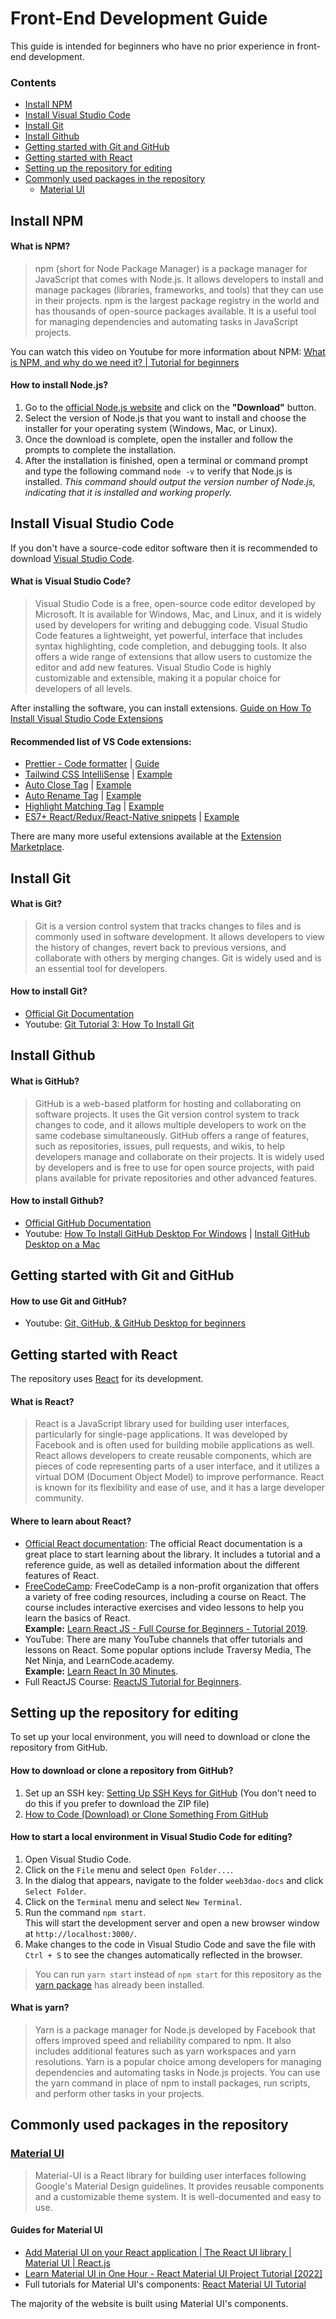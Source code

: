 # Front-End Development Guide

This guide is intended for beginners who have no prior experience in front-end development.

### Contents

- [Install NPM](#install-npm)
- [Install Visual Studio Code](#install-visual-studio-code)
- [Install Git](#install-git)
- [Install Github](#install-github)
- [Getting started with Git and GitHub](#getting-started-with-git-and-github)
- [Getting started with React](#getting-started-with-react)
- [Setting up the repository for editing](#setting-up-the-repository-for-editing)
- [Commonly used packages in the repository](#commonly-used-packages-in-the-repository)
  - [Material UI](#material-ui)

## Install NPM
#### What is NPM?
> npm (short for Node Package Manager) is a package manager for JavaScript that comes with Node.js. It allows developers to install and manage packages (libraries, frameworks, and tools) that they can use in their projects. npm is the largest package registry in the world and has thousands of open-source packages available. It is a useful tool for managing dependencies and automating tasks in JavaScript projects.

You can watch this video on Youtube for more information about NPM: [What is NPM, and why do we need it? | Tutorial for beginners](https://www.youtube.com/watch?v=P3aKRdUyr0s)

#### How to install Node.js?
1. Go to the [official Node.js website](https://nodejs.org/) and click on the **"Download"** button.
2. Select the version of Node.js that you want to install and choose the installer for your operating system (Windows, Mac, or Linux).
3. Once the download is complete, open the installer and follow the prompts to complete the installation.
4. After the installation is finished, open a terminal or command prompt and type the following command `node -v` to verify that Node.js is installed. *This command should output the version number of Node.js, indicating that it is installed and working properly.*

## Install Visual Studio Code

If you don't have a source-code editor software then it is recommended to download [Visual Studio Code](https://code.visualstudio.com/).

#### What is Visual Studio Code?
> Visual Studio Code is a free, open-source code editor developed by Microsoft. It is available for Windows, Mac, and Linux, and it is widely used by developers for writing and debugging code. Visual Studio Code features a lightweight, yet powerful, interface that includes syntax highlighting, code completion, and debugging tools. It also offers a wide range of extensions that allow users to customize the editor and add new features. Visual Studio Code is highly customizable and extensible, making it a popular choice for developers of all levels.

After installing the software, you can install extensions. [Guide on How To Install Visual Studio Code Extensions](https://code.visualstudio.com/learn/get-started/extensions) 

#### Recommended list of VS Code extensions:
- [Prettier - Code formatter](https://marketplace.visualstudio.com/items?itemName=esbenp.prettier-vscode) | [Guide](https://www.youtube.com/watch?v=__eiQumLOEo)
- [Tailwind CSS IntelliSense](https://marketplace.visualstudio.com/items?itemName=bradlc.vscode-tailwindcss) | [Example](https://res.cloudinary.com/practicaldev/image/fetch/s--Ens2WoU2--/c_limit%2Cf_auto%2Cfl_progressive%2Cq_66%2Cw_880/https://glebbahmutov.com/blog/images/prettier/projectB.gif)
- [Auto Close Tag](https://marketplace.visualstudio.com/items?itemName=formulahendry.auto-close-tag) | [Example](https://raw.githubusercontent.com/formulahendry/vscode-auto-close-tag/492b13866690b3ef54518d8c0ca99754556f78c6/images/usage.gif)
- [Auto Rename Tag](https://marketplace.visualstudio.com/items?itemName=formulahendry.auto-rename-tag) | [Example](https://res.cloudinary.com/practicaldev/image/fetch/s--btV6ZCG6--/c_limit%2Cf_auto%2Cfl_progressive%2Cq_66%2Cw_880/https://github.com/formulahendry/vscode-auto-rename-tag/raw/HEAD/images/usage.gif)
- [Highlight Matching Tag](https://marketplace.visualstudio.com/items?itemName=vincaslt.highlight-matching-tag) | [Example](https://res.cloudinary.com/practicaldev/image/fetch/s--VsUN0Z0w--/c_limit%2Cf_auto%2Cfl_progressive%2Cq_66%2Cw_880/https://images2.imgbox.com/71/2a/zIA1XCzK_o.gif)
- [ES7+ React/Redux/React-Native snippets](https://marketplace.visualstudio.com/items?itemName=dsznajder.es7-react-js-snippets) | [Example](https://www.youtube.com/watch?v=1tBHgCHyi8A)

There are many more useful extensions available at the [Extension Marketplace](https://code.visualstudio.com/docs/editor/extension-marketplace).

## Install Git

#### What is Git?
> Git is a version control system that tracks changes to files and is commonly used in software development. It allows developers to view the history of changes, revert back to previous versions, and collaborate with others by merging changes. Git is widely used and is an essential tool for developers.

#### How to install Git?
- [Official Git Documentation](https://git-scm.com/book/en/v2/Getting-Started-Installing-Git)
- Youtube: [Git Tutorial 3: How To Install Git](https://www.youtube.com/watch?v=ON5GAXubt_4)

## Install Github

#### What is GitHub?
> GitHub is a web-based platform for hosting and collaborating on software projects. It uses the Git version control system to track changes to code, and it allows multiple developers to work on the same codebase simultaneously. GitHub offers a range of features, such as repositories, issues, pull requests, and wikis, to help developers manage and collaborate on their projects. It is widely used by developers and is free to use for open source projects, with paid plans available for private repositories and other advanced features.

#### How to install Github?
- [Official GitHub Documentation](https://docs.github.com/en/desktop/installing-and-configuring-github-desktop/installing-and-authenticating-to-github-desktop/installing-github-desktop)
- Youtube: [How To Install GitHub Desktop For Windows](https://www.youtube.com/watch?v=qtxWg3kOnd0) | [Install GitHub Desktop on a Mac](https://www.youtube.com/watch?v=C0n6O4d0ccw)

## Getting started with Git and GitHub

#### How to use Git and GitHub?
- Youtube: [Git, GitHub, & GitHub Desktop for beginners](https://www.youtube.com/watch?v=8Dd7KRpKeaE)

## Getting started with React

The repository uses [React](https://reactjs.org/) for its development.

#### What is React?
>React is a JavaScript library used for building user interfaces, particularly for single-page applications. It was developed by Facebook and is often used for building mobile applications as well. React allows developers to create reusable components, which are pieces of code representing parts of a user interface, and it utilizes a virtual DOM (Document Object Model) to improve performance. React is known for its flexibility and ease of use, and it has a large developer community.

#### Where to learn about React?
- [Official React documentation](https://reactjs.org/docs/getting-started.html): The official React documentation is a great place to start learning about the library. It includes a tutorial and a reference guide, as well as detailed information about the different features of React.
- [FreeCodeCamp](https://www.freecodecamp.org/): FreeCodeCamp is a non-profit organization that offers a variety of free coding resources, including a course on React. The course includes interactive exercises and video lessons to help you learn the basics of React.
<br/>**Example:** [Learn React JS - Full Course for Beginners - Tutorial 2019](https://www.youtube.com/watch?v=DLX62G4lc44).
- YouTube: There are many YouTube channels that offer tutorials and lessons on React. Some popular options include Traversy Media, The Net Ninja, and LearnCode.academy.
<br/>**Example:** [Learn React In 30 Minutes](https://www.youtube.com/watch?v=hQAHSlTtcmY).
- Full ReactJS Course: [ReactJS Tutorial for Beginners](https://www.youtube.com/playlist?list=PLC3y8-rFHvwgg3vaYJgHGnModB54rxOk3).

## Setting up the repository for editing
To set up your local environment, you will need to download or clone the repository from GitHub.

#### How to download or clone a repository from GitHub?
1. Set up an SSH key: [Setting Up SSH Keys for GitHub](https://www.youtube.com/watch?v=8X4u9sca3Io&t=87s) (You don't need to do this if you prefer to download the ZIP file)
2. [How to Code (Download) or Clone Something From GitHub](https://www.youtube.com/watch?v=X5e3xQBeqf8&t=68s)

#### How to start a local environment in Visual Studio Code for editing?
1. Open Visual Studio Code.
2. Click on the `File` menu and select `Open Folder...`.
3. In the dialog that appears, navigate to the folder `weeb3dao-docs` and click `Select Folder`.
4. Click on the `Terminal` menu and select `New Terminal`.
5. Run the command `npm start`.<br/>
This will start the development server and open a new browser window at `http://localhost:3000/`.
6. Make changes to the code in Visual Studio Code and save the file with `Ctrl + S` to see the changes automatically reflected in the browser.

> You can run `yarn start` instead of `npm start` for this repository as the [yarn package](https://www.npmjs.com/package/yarn) has already been installed.

#### What is yarn?
> Yarn is a package manager for Node.js developed by Facebook that offers improved speed and reliability compared to npm. It also includes additional features such as yarn workspaces and yarn resolutions. Yarn is a popular choice among developers for managing dependencies and automating tasks in Node.js projects. You can use the yarn command in place of npm to install packages, run scripts, and perform other tasks in your projects.

## Commonly used packages in the repository
### [Material UI](https://mui.com/)
> Material-UI is a React library for building user interfaces following Google's Material Design guidelines. It provides reusable components and a customizable theme system. It is well-documented and easy to use.
#### Guides for Material UI
- [Add Material UI on your React application | The React UI library | Material UI | React.js](https://www.youtube.com/watch?v=LD4-UTFXtwA)
- [Learn Material UI in One Hour - React Material UI Project Tutorial [2022]](https://www.youtube.com/watch?v=Xoz31I1FuiY)
- Full tutorials for Material UI's components: [React Material UI Tutorial](https://www.youtube.com/playlist?list=PLC3y8-rFHvwh-K9mDlrrcDywl7CeVL2rO)

The majority of the website is built using Material UI's components.
